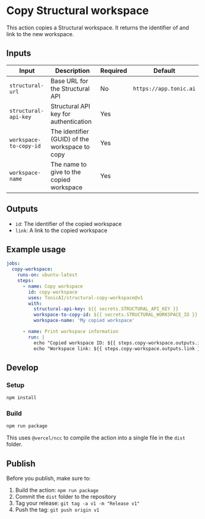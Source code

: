 # Copy Structural workspace

This action copies a Structural workspace. It returns the identifier of and link to the new workspace.

## Inputs

| Input | Description | Required | Default |
|-------|-------------|----------|---------|
| `structural-url` | Base URL for the Structural API | No | `https://app.tonic.ai` |
| `structural-api-key` | Structural API key for authentication | Yes | |
| `workspace-to-copy-id` | The identifier (GUID) of the workspace to copy | Yes | |
| `workspace-name` | The name to give to the copied workspace | Yes | |

## Outputs

- `id`: The identifier of the copied workspace
- `link`: A link to the copied workspace

## Example usage

```yaml
jobs:
  copy-workspace:
    runs-on: ubuntu-latest
    steps:
      - name: Copy workspace
        id: copy-workspace
        uses: TonicAI/structural-copy-workspace@v1
        with:
          structural-api-key: ${{ secrets.STRUCTURAL_API_KEY }}
          workspace-to-copy-id: ${{ secrets.STRUCTURAL_WORKSPACE_ID }}
          workspace-name: 'My copied workspace'

      - name: Print workspace information
        run: |
          echo "Copied workspace ID: ${{ steps.copy-workspace.outputs.id }}"
          echo "Workspace link: ${{ steps.copy-workspace.outputs.link }}"
```

## Develop

### Setup
```bash
npm install
```

### Build
```bash
npm run package
```

This uses `@vercel/ncc` to compile the action into a single file in the `dist` folder.

## Publish

Before you publish, make sure to:
1. Build the action: `npm run package`
2. Commit the `dist` folder to the repository
3. Tag your release: `git tag -a v1 -m "Release v1"`
4. Push the tag: `git push origin v1`
